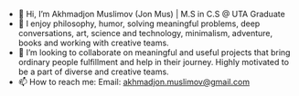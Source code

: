 - 👋 Hi, I’m Akhmadjon Muslimov (Jon Mus) | M.S in C.S @ UTA Graduate
- 👀 I enjoy philosophy, humor, solving meaningful problems, deep conversations, art, science and technology, minimalism, adventure, books and working with creative teams. 
- 💞️ I’m looking to collaborate on meaningful and useful projects that bring ordinary people fulfillment and help in their journey. Highly motivated to be a part of diverse and creative teams.
- 📫 How to reach me: 
Email: akhmadjon.muslimov@gmail.com
<!---
JonTimus/JonTimus is a ✨ special ✨ repository because its `README.md` (this file) appears on your GitHub profile.
You can click the Preview link to take a look at your changes.
--->
